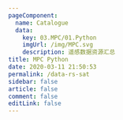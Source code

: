 ```yaml
---
pageComponent: 
  name: Catalogue
  data: 
    key: 03.MPC/01.Python
    imgUrl: /img/MPC.svg
    description: 遥感数据资源汇总
title: MPC Python
date: 2020-03-11 21:50:53
permalink: /data-rs-sat
sidebar: false
article: false
comment: false
editLink: false
---
```

